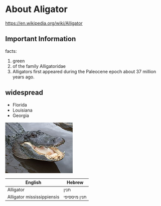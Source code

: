 # About Aligator
https://en.wikipedia.org/wiki/Alligator
## Important Information

facts:

1.  green
2.  of the family Alligatoridae
3.  Alligators first appeared during the Paleocene epoch about 37 million years ago.

## widespread

- Florida 
- Louisiana
- Georgia

![Image of github's cat](/images/215px-AmericanAlligator.JPG)

English | Hebrew
-------|--------
Alligator  | תנין
Alligator mississippiensis | תנין מיססיפי

